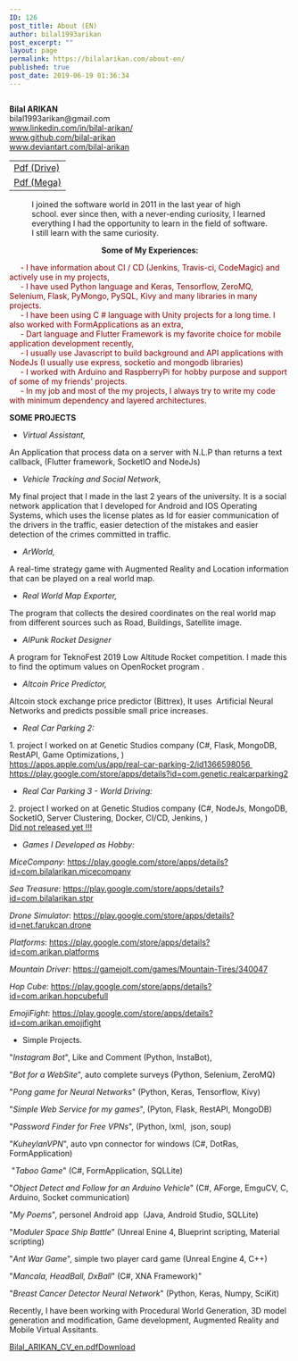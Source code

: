 ```yaml
---
ID: 126
post_title: About (EN)
author: bilal1993arikan
post_excerpt: ""
layout: page
permalink: https://bilalarikan.com/about-en/
published: true
post_date: 2019-06-19 01:36:34
---
```

<!-- wp:media-text {"mediaId":222,"mediaType":"image","mediaWidth":20} -->
<div class="wp-block-media-text alignwide" style="grid-template-columns:20% auto"><figure class="wp-block-media-text__media"><img src="https://bilalarikan.com/wp-content/uploads/2019/09/BA-small_200_258.png" alt="" class="wp-image-222"/></figure><div class="wp-block-media-text__content"><!-- wp:paragraph {"placeholder":"Content…","fontSize":"medium"} -->
<p class="has-medium-font-size"><strong>Bilal ARIKAN</strong>
<br>bilal1993arikan@gmail.com<br> 
<a href="www.linkedin.com/in/bilal-arikan/">www.linkedin.com/in/bilal-arikan/</a> <br> 
<a href="www.github.com/bilal-arikan">www.github.com/bilal-arikan</a> <br> 
<a href="www.deviantart.com/bilal-arikan">www.deviantart.com/bilal-arikan</a> <br> 

</p>
<!-- /wp:paragraph --></div></div>
<!-- /wp:media-text -->

<!-- wp:table -->
<table class="wp-block-table"><tbody><tr><td><a href="https://drive.google.com/file/d/1t_uOL7fzpQDvE2F-VkZxDEtmXBAbH_EH/">Pdf (Drive)</a></td></tr><tr><td><a href="https://mega.nz/#!X9x3CSSI!Fl_6lAEh0zGvqE3wce42N73a_4iUX8AmwdCfHMMsZk4">Pdf (Mega)</a></td></tr></tbody></table>
<!-- /wp:table -->

<!-- wp:html -->
<figure class="wp-block-pullquote is-style-default" style="border-color:#313131"><div class="has-text-color has-very-dark-gray-color"><p>      I joined the software world in 2011 in the last year of high school. ever since then, with a never-ending curiosity, I learned everything I had the opportunity to learn in the field of software. I still learn with the same curiosity.</p></div></figure>
<!-- /wp:html -->

<!-- wp:paragraph {"align":"center","fontSize":"medium"} -->
<p style="text-align:center" class="has-medium-font-size"><strong>Some of My Experiences</strong><strong>:</strong></p>
<!-- /wp:paragraph -->

<p class="has-medium-font-size"><span style="color: #800000;">&nbsp; &nbsp; &nbsp;- I have information about CI / CD (Jenkins, Travis-ci, CodeMagic) and actively use in my projects,</span><br><span style="color: #800000;">&nbsp; &nbsp; &nbsp;- I have used Python language and Keras, Tensorflow, ZeroMQ, Selenium, Flask, PyMongo, PySQL, Kivy and many libraries in many projects.</span><br><span style="color: #800000;">&nbsp; &nbsp; &nbsp;- I have been using C # language with Unity projects for a long time. I also worked with FormApplications as an extra,</span><br><span style="color: #800000;">&nbsp; &nbsp; &nbsp;- Dart language and Flutter Framework is my favorite choice for mobile application development recently,</span><br><span style="color: #800000;">&nbsp; &nbsp; &nbsp;- I usually use Javascript to build background and API applications with NodeJs (I usually use express, socketio and mongodb libraries)</span><br><span style="color: #800000;">&nbsp; &nbsp; &nbsp;- I worked with Arduino and RaspberryPi for hobby purpose and support of some of my friends' projects.</span><br><span style="color: #800000;">&nbsp; &nbsp; &nbsp;- In my job and most of the my projects, I always try to write my code with minimum dependency and layered architectures.</span></p>
<p></p>
<p class="has-medium-font-size"><strong>SOME PROJECTS</strong></p>
<p><!-- /wp:paragraph --></p>
<p><!-- wp:list {"fontSize":"medium"}--></p>
<ul>
<li><em class="has-medium-font-size">Virtual Assistant,</em></li>
</ul>
<p><!-- /wp:list --></p>
<p><!-- wp:paragraph {"fontSize":"medium"} --></p>
<p class="has-medium-font-size">An Application that process data on a server with N.L.P than returns a text callback, (Flutter framework, SocketIO and NodeJs)</p>
<p><!-- /wp:paragraph --></p>
<p><!-- wp:list --></p>
<ul>
<li><em class="has-medium-font-size">Vehicle Tracking and Social Network,</em></li>
</ul>
<p><!-- /wp:list --></p>
<p><!-- wp:paragraph {"fontSize":"medium"} --></p>
<p class="has-medium-font-size">My final project that I made in the last 2 years of the university. It is a social network application that I developed for Android and IOS Operating Systems, which uses the license plates as Id for easier communication of the drivers in the traffic, easier detection of the mistakes and easier detection of the crimes committed in traffic.</p>
<p><!-- /wp:paragraph --></p>
<p><!-- wp:list --></p>
<ul>
<li><em class="has-medium-font-size">ArWorld,</em></li>
</ul>
<p><!-- /wp:list --></p>
<p><!-- wp:paragraph {"fontSize":"medium"} --></p>
<p class="has-medium-font-size">A real-time strategy game with Augmented Reality and Location information that can be played on a real world map.</p>
<p><!-- /wp:paragraph --></p>
<p><!-- wp:list --></p>
<ul>
<li><em class="has-medium-font-size">Real World Map Exporter,</em></li>
</ul>
<p><!-- /wp:list --></p>
<p><!-- wp:paragraph {"fontSize":"medium"} --></p>
<p class="has-medium-font-size">The program that collects the desired coordinates on the real world map from different sources such as Road, Buildings, Satellite image.</p>
<p><!-- /wp:paragraph --></p>
<p><!-- wp:list --></p>
<ul>
<li><em class="has-medium-font-size">AIPunk Rocket Designer&nbsp;</em></li>
</ul>
<p><!-- /wp:list --></p>
<p><!-- wp:paragraph {"fontSize":"medium"} --></p>
<p class="has-medium-font-size">A program for TeknoFest 2019 Low Altitude Rocket competition. I made this to find the optimum values on OpenRocket program .</p>
<p><!-- /wp:paragraph --></p>
<p><!-- wp:list --></p>
<ul>
<li><em class="has-medium-font-size">Altcoin Price Predictor,</em></li>
</ul>
<p><!-- /wp:list --></p>
<p><!-- wp:paragraph {"fontSize":"medium"} --></p>
<p class="has-medium-font-size">Altcoin stock exchange price predictor (Bittrex), It uses&nbsp; Artificial Neural Networks and predicts possible small price increases.</p>
<p><!-- /wp:paragraph --></p>
<p><!-- wp:list --></p>
<ul>
<li><em class="has-medium-font-size">Real Car Parking 2:</em></li>
</ul>
<p><!-- /wp:list --></p>
<p><!-- wp:paragraph {"fontSize":"medium"} --></p>
<p class="has-medium-font-size">1. project I worked on at Genetic Studios company (C#, Flask, MongoDB, RestAPI, Game Optimizations, )<br><a href="https://apps.apple.com/us/app/real-car-parking-2/id1366598056">https://apps.apple.com/us/app/real-car-parking-2/id1366598056&nbsp;</a><br><a href="https://play.google.com/store/apps/details?id=com.genetic.realcarparking2">https://play.google.com/store/apps/details?id=com.genetic.realcarparking2</a></p>
<p><!-- /wp:paragraph --></p>
<p><!-- wp:list --></p>
<ul>
<li><em class="has-medium-font-size">Real Car Parking 3 - World Driving:</em></li>
</ul>
<p><!-- /wp:list --></p>
<p><!-- wp:paragraph {"fontSize":"medium"} --></p>
<p class="has-medium-font-size">2. project I worked on at Genetic Studios company (C#, NodeJs, MongoDB, SocketIO, Server Clustering, Docker, CI/CD, Jenkins, )<br><a href="https://play.google.com/store/apps/dev?id=8550478867825785622">Did not released yet !!!</a></p>
<p><!-- /wp:paragraph --></p>
<p><!-- wp:list --></p>
<ul>
<li><em class="has-medium-font-size">Games I Developed as Hobby:</em></li>
</ul>
<p><!-- /wp:list --></p>
<p><!-- wp:paragraph {"fontSize":"medium"} --></p>
<p class="has-medium-font-size"><em>MiceCompany</em>: <a href="https://play.google.com/store/apps/details?id=com.bilalarikan.micecompany">https://play.google.com/store/apps/details?id=com.bilalarikan.micecompany</a></p>
<p><!-- /wp:paragraph --></p>
<p><!-- wp:paragraph {"fontSize":"medium"} --></p>
<p class="has-medium-font-size"><em>Sea Treasure</em>: <a href="https://play.google.com/store/apps/details?id=com.bilalarikan.stpr">https://play.google.com/store/apps/details?id=com.bilalarikan.stpr</a></p>
<p><!-- /wp:paragraph --></p>
<p><!-- wp:paragraph {"fontSize":"medium"} --></p>
<p class="has-medium-font-size"><em>Drone Simulator</em>: <a href="https://play.google.com/store/apps/details?id=net.farukcan.drone">https://play.google.com/store/apps/details?id=net.farukcan.drone</a></p>
<p><!-- /wp:paragraph --></p>
<p><!-- wp:paragraph {"fontSize":"medium"} --></p>
<p class="has-medium-font-size"><em>Platforms</em>: <a href="https://play.google.com/store/apps/details?id=com.arikan.platforms">https://play.google.com/store/apps/details?id=com.arikan.platforms</a></p>
<p><!-- /wp:paragraph --></p>
<p><!-- wp:paragraph {"fontSize":"medium"} --></p>
<p class="has-medium-font-size"><em>Mountain Driver</em>: <a href="https://gamejolt.com/games/Mountain-Tires/340047">https://gamejolt.com/games/Mountain-Tires/340047</a></p>
<p><!-- /wp:paragraph --></p>
<p><!-- wp:paragraph {"fontSize":"medium"} --></p>
<p class="has-medium-font-size"><em>Hop Cube</em>: <a href="https://play.google.com/store/apps/details?id=com.arikan.hopcubefull">https://play.google.com/store/apps/details?id=com.arikan.hopcubefull</a></p>
<p><!-- /wp:paragraph --></p>
<p><!-- wp:paragraph {"fontSize":"medium"} --></p>
<p class="has-medium-font-size"><em>EmojiFight</em>: <a href="https://play.google.com/store/apps/details?id=com.arikan.emojifight">https://play.google.com/store/apps/details?id=com.arikan.emojifight</a></p>
<div class="has-medium-font-size">
<ul>
<li>Simple Projects.</li>
</ul>
<p>"<em>Instagram Bot</em>", Like and Comment (Python, InstaBot),</p>
<p>"<em>Bot for a WebSite</em>", auto complete surveys (Python, Selenium, ZeroMQ)</p>
<p>"<em>Pong game for Neural Networks</em>" (Python, Keras, Tensorflow, Kivy)</p>
<p>"<em>Simple Web Service for my games</em>", (Pyton, Flask, RestAPI, MongoDB)</p>
<p>"<em>Password Finder for Free VPNs</em>", (Python, lxml,&nbsp; json, soup)</p>
<p>"<em>KuheylanVPN</em>", auto vpn connector for windows (C#, DotRas, FormApplication)</p>
<p>&nbsp;"<em>Taboo Game</em>" (C#, FormApplication, SQLLite)</p>
<p>"<em>Object Detect and Follow for an Arduino Vehicle</em>" (C#, AForge, EmguCV, C, Arduino, Socket communication)</p>
<p>"<em>My Poems</em>", personel Android app&nbsp; (Java, Android Studio, SQLLite)</p>
<p>"<em>Moduler Space Ship Battle</em>" (Unreal Enine 4, Blueprint scripting, Material scripting)</p>
<p>"<em>Ant War Game</em>", simple two player card game (Unreal Engine 4, C++)</p>
<p>"<em>Mancala, HeadBall, DxBall</em>" (C#, XNA Framework)"</p>
<p>"<em>Breast Cancer Detector Neural Network</em>" (Python, Keras, Numpy, SciKit)</p>
</div>
<p><!-- /wp:paragraph --></p>
<p><!-- wp:paragraph {"fontSize":"medium"} --></p>
<p class="has-medium-font-size">Recently, I have been working with Procedural World Generation, 3D model generation and modification, Game development, Augmented Reality and Mobile Virtual Assitants.</p>
<p><!-- wp:file {"id":204,"href":"https://bilalarikan.com/wp-content/uploads/2019/06/About-EN-–-Bilal-ARIKAN-1.pdf"} --></p>
<div class="wp-block-file"><a href="https://bilalarikan.com/wp-content/uploads/2019/06/About-EN-–-Bilal-ARIKAN-1.pdf">Bilal_ARIKAN_CV_en.pdf</a><a href="https://bilalarikan.com/wp-content/uploads/2019/06/About-EN-–-Bilal-ARIKAN-1.pdf" class="wp-block-file__button" download="">Download</a></div>
<p><!-- /wp:file --></p>
<p><!-- wp:paragraph --></p>
<p><!-- /wp:paragraph --></p>